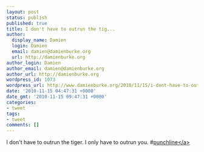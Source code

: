 ```yaml
---
layout: post
status: publish
published: true
title: I don't have to outrun the tig...
author:
  display_name: Damien
  login: Damien
  email: damien@damienburke.org
  url: http://damienburke.org
author_login: Damien
author_email: damien@damienburke.org
author_url: http://damienburke.org
wordpress_id: 1073
wordpress_url: http://www.damienburke.org/2010/11/15/i-dont-have-to-outrun-the-tig/
date: '2010-11-15 04:47:31 +0000'
date_gmt: '2010-11-15 09:47:31 +0000'
categories:
- tweet
tags:
- tweet
comments: []
---
```

<p>I don't have to outrun the tiger. I only have to outrun you. #<a href="http:&#47;&#47;search.twitter.com&#47;search?q=%23punchline" class="aktt_hashtag">punchline<&#47;a></p>
